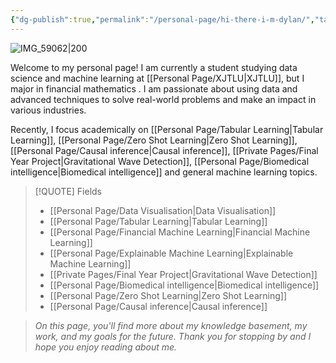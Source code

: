 ```yaml
---
{"dg-publish":true,"permalink":"/personal-page/hi-there-i-m-dylan/","tags":"gardenEntry"}
---
```


![IMG_59062|200](https://tuchuang-1303124258.cos.ap-shanghai.myqcloud.com/uPic/IMG_5906%202.JPG)

Welcome to my personal page! I am currently a student studying data science and machine learning at [[Personal Page/XJTLU\|XJTLU]], but I major in financial mathematics . I am passionate about using data and advanced techniques to solve real-world problems and make an impact in various industries. 

Recently, I focus academically on [[Personal Page/Tabular Learning\|Tabular Learning]], [[Personal Page/Zero Shot Learning\|Zero Shot Learning]], [[Personal Page/Causal inference\|Causal inference]], [[Private Pages/Final Year Project\|Gravitational Wave Detection]], [[Personal Page/Biomedical intelligence\|Biomedical intelligence]] and general machine learning topics. 

> [!QUOTE]  Fields
> - [[Personal Page/Data Visualisation\|Data Visualisation]]
> - [[Personal Page/Tabular Learning\|Tabular Learning]]
> - [[Personal Page/Financial Machine Learning\|Financial Machine Learning]]
> - [[Personal Page/Explainable Machine Learning\|Explainable Machine Learning]]
> - [[Private Pages/Final Year Project\|Gravitational Wave Detection]]
> - [[Personal Page/Biomedical intelligence\|Biomedical intelligence]]
> - [[Personal Page/Zero Shot Learning\|Zero Shot Learning]]
> - [[Personal Page/Causal inference\|Causal inference]]


> *On this page, you'll find more about my knowledge basement, my work, and my goals for the future. Thank you for stopping by and I hope you enjoy reading about me.*

